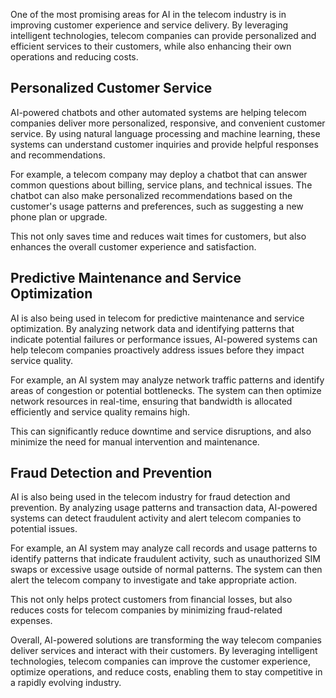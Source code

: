 
One of the most promising areas for AI in the telecom industry is in improving customer experience and service delivery. By leveraging intelligent technologies, telecom companies can provide personalized and efficient services to their customers, while also enhancing their own operations and reducing costs.

Personalized Customer Service
-----------------------------

AI-powered chatbots and other automated systems are helping telecom companies deliver more personalized, responsive, and convenient customer service. By using natural language processing and machine learning, these systems can understand customer inquiries and provide helpful responses and recommendations.

For example, a telecom company may deploy a chatbot that can answer common questions about billing, service plans, and technical issues. The chatbot can also make personalized recommendations based on the customer's usage patterns and preferences, such as suggesting a new phone plan or upgrade.

This not only saves time and reduces wait times for customers, but also enhances the overall customer experience and satisfaction.

Predictive Maintenance and Service Optimization
-----------------------------------------------

AI is also being used in telecom for predictive maintenance and service optimization. By analyzing network data and identifying patterns that indicate potential failures or performance issues, AI-powered systems can help telecom companies proactively address issues before they impact service quality.

For example, an AI system may analyze network traffic patterns and identify areas of congestion or potential bottlenecks. The system can then optimize network resources in real-time, ensuring that bandwidth is allocated efficiently and service quality remains high.

This can significantly reduce downtime and service disruptions, and also minimize the need for manual intervention and maintenance.

Fraud Detection and Prevention
------------------------------

AI is also being used in the telecom industry for fraud detection and prevention. By analyzing usage patterns and transaction data, AI-powered systems can detect fraudulent activity and alert telecom companies to potential issues.

For example, an AI system may analyze call records and usage patterns to identify patterns that indicate fraudulent activity, such as unauthorized SIM swaps or excessive usage outside of normal patterns. The system can then alert the telecom company to investigate and take appropriate action.

This not only helps protect customers from financial losses, but also reduces costs for telecom companies by minimizing fraud-related expenses.

Overall, AI-powered solutions are transforming the way telecom companies deliver services and interact with their customers. By leveraging intelligent technologies, telecom companies can improve the customer experience, optimize operations, and reduce costs, enabling them to stay competitive in a rapidly evolving industry.
